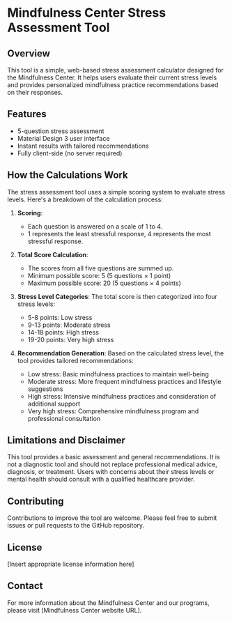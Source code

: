 # Mindfulness Center Stress Assessment Tool

## Overview
This tool is a simple, web-based stress assessment calculator designed for the Mindfulness Center. It helps users evaluate their current stress levels and provides personalized mindfulness practice recommendations based on their responses.

## Features
- 5-question stress assessment
- Material Design 3 user interface
- Instant results with tailored recommendations
- Fully client-side (no server required)

## How the Calculations Work

The stress assessment tool uses a simple scoring system to evaluate stress levels. Here's a breakdown of the calculation process:

1. **Scoring**: 
   - Each question is answered on a scale of 1 to 4.
   - 1 represents the least stressful response, 4 represents the most stressful response.

2. **Total Score Calculation**:
   - The scores from all five questions are summed up.
   - Minimum possible score: 5 (5 questions × 1 point)
   - Maximum possible score: 20 (5 questions × 4 points)

3. **Stress Level Categories**:
   The total score is then categorized into four stress levels:
   - 5-8 points: Low stress
   - 9-13 points: Moderate stress
   - 14-18 points: High stress
   - 19-20 points: Very high stress

4. **Recommendation Generation**:
   Based on the calculated stress level, the tool provides tailored recommendations:
   - Low stress: Basic mindfulness practices to maintain well-being
   - Moderate stress: More frequent mindfulness practices and lifestyle suggestions
   - High stress: Intensive mindfulness practices and consideration of additional support
   - Very high stress: Comprehensive mindfulness program and professional consultation

## Limitations and Disclaimer
This tool provides a basic assessment and general recommendations. It is not a diagnostic tool and should not replace professional medical advice, diagnosis, or treatment. Users with concerns about their stress levels or mental health should consult with a qualified healthcare provider.

## Contributing
Contributions to improve the tool are welcome. Please feel free to submit issues or pull requests to the GitHub repository.

## License
[Insert appropriate license information here]

## Contact
For more information about the Mindfulness Center and our programs, please visit [Mindfulness Center website URL].
